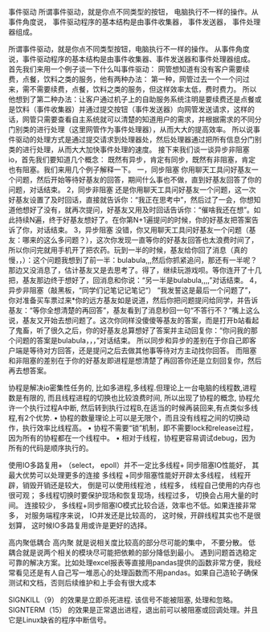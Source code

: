事件驱动
所谓事件驱动，就是你点不同类型的按钮， 电脑执行不一样的操作。从事件角度说， 事件驱动程序的基本结构是由事件收集器， 事件发送器， 事件处理器组成。 

所谓事件驱动，就是你点不同类型按钮，电脑执行不一样的操作。
从事件角度说，事件驱动程序的基本结构是由事件收集器、事件发送器和事件处理器组成。
首先我们来用一个例子谈一下什么叫事件驱动：
网管想知道有没有客户需要续费，点餐，饮料之类的服务，他有两种办法：
第一种，网管过去一个一个问过来，需不需要续费，点餐，饮料之类的服务，但这样效率太低，费时费力。
所以他想到了第二种办法：让客户通过机子上的自助服务系统注明是要续费还是点餐或是饮料（事件收集器）并通过提交按钮（事件发送器）向网管发送请求，这样的话，网管只需要查看自主系统就可以清楚的知道用户的需求，并根据需求的不同分门别类的进行处理（这里网管作为事件处理器），从而大大的提高效率。
所以说事件驱动的处理方式是通过提交请求到处理器处，然后处理器通过把所有信息分门别类的进行处理，从而大大加快事件处理的速度。
接下来我们谈一谈异步非阻塞io，首先我们要知道几个概念：
既然有异步，肯定有同步，既然有非阻塞，肯定也有阻塞。我们来用几个例子解释一下。
一，同步阻塞
你用聊天工具问好基友一个问题，然后开始等待好基友的回答，期间什么事也不做，直到好基友回答了你的问题，对话结束。
2，同步非阻塞
还是你用聊天工具问好基友一个问题，这一次好基友设置了及时回话，直接就告诉你：“我正在思考中”，然后过了一会，你想知道他想好了没有，就再次提问，好基友又用及时回话告诉你：“催啥我还在想”。如此持续N遍，终于好基友想好了。在你第N+1遍提问的时候，你的好基友把答案告诉了你，对话结束。
3，异步阻塞
没错，你又用聊天工具问好基友一个问题（基友：哪来的这么多问题？），这次你发现一直等你的好基友回答也太浪费时间了，所以你问完就用手机开了把农药。玩到一半的时候，基友给你回了消息（真的慢，，）：这个问题我想到了前一半：bulabula,,,然后你抓紧追问，那还有一半呢？那边又没消息了，估计基友又是去思考了。得了，继续玩游戏呗。等你连开了十几把，基友那边终于想好了，回消息和你说：“另一半是bulabula,,,,”对话结束。
4，异步非阻塞（敲黑板，“同学们记笔记记笔记“）
“我发誓这是最后一个问题了”，你对准备买车票过来*你的远方基友如是说道，然后你把问题提问给同学，并告诉基友：“等你全想清楚的再回答”，基友看到了消息秒回一句“不答行不？”嘴上这么说，基友又开始去想问题了。这次你同样没傻傻等基友的答案，而是打开b站看起了鬼畜，听了很久之后，你的好基友总算想好了答案并主动回复你：“你问我的那个问题的答案是bulabula，，，”对话结束。
所以同步和异步的差别在于你自己即客户端是等待对方回答，还是提问之后去做其他事等待对方主动找你回答。
而阻塞和非阻塞的差别在于你的好基友即进程是想清楚了再回答你还是立刻回复你，然后再去想答案。



协程是解决io密集性任务的, 比如多进程,多线程.但理论上一台电脑的线程数,进程数是有限的, 而且线程进程的切换也比较浪费时间, 所以出现了协程的概念, 协程允许一个执行过程A中断, 然后转到执行过程B,在适当的时候再装回来,有点类似多线程,有2个优势. 
• 协程的数量理论上可以是无限个，而且没有线程之间的切换动作，执行效率比线程高。
• 协程不需要“锁”机制，即不需要lock和release过程，因为所有的协程都在一个线程中。
• 相对于线程，协程更容易调试debug，因为所有的代码是顺序执行的。


使用IO多路复用+ （select， epoll）并不一定比多线程+ 同步阻塞IO性能好， 其最大优势可以处理更多的连接
多线程 +同步阻塞性能好开辟太多线程， 线程开辟，销毁开销还是较大， 倒是可以使用线程池 ，线程多， 线程自己使用的内存也很可观； 多线程切换时要保护现场和恢复现场，线程过多， 切换会占用大量的时间。
连接较少， 多线程+同步阻塞IO模式比较合适，效率也不低。如果连接非常多， 对服务端程序来说， IO并发还是比较高的， 这时候，开辟线程其实也不是很划算， 这时候IO多路复用或许是更好的选择。

高内聚低耦合
高内聚 就是说相关度比较高的部分尽可能的集中， 不要分散。
低耦合就是说两个相关的模块尽可能把依赖的部分降低到最小。
遇到问题首选稳定可靠的解决方案。比如处理excel报表等直接用pandas提供的函数非常方便，我经常看见还是有人自己写一堆恶心的处理函数而不用pandas。如果自己造轮子确保测试和文档，否则后续维护和上手会有很大成本



SIGNKILL（9） 的效果是立即杀死进程. 该信号不能被阻塞, 处理和忽略。 
SIGNTERM（15） 的效果是正常退出进程，退出前可以被阻塞或回调处理。并且它是Linux缺省的程序中断信号。









